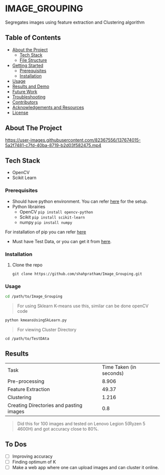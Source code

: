 # IMAGE_GROUPING

Segregates images using feature extraction and Clustering algorithm

## Table of Contents

- [About the Project](#about-the-project)
    - [Tech Stack](#tech-stack)
    - [File Structure](#file-structure)
- [Getting Started](#getting-started)
    - [Prerequisites](#prerequisites)
    - [Installation](#installation)
- [Usage](#usage)
- [Results and Demo](#results)
- [Future Work](#to-dos)
- [Troubleshooting](#troubleshooting)
- [Contributors](#contributors)
- [Acknowledgements and Resources](#acknowledgements-and-resources)
- [License](#license)

## About The Project

https://user-images.githubusercontent.com/82367556/137674015-5a2f7481-c7fd-40ba-8719-b2d03f582475.mp4

## Tech Stack

- OpenCV
- Scikit Learn

### Prerequisites

- Should have python environment. You can refer [here](https://www.tutorialspoint.com/python/python_environment.htm) for the setup.
- Python librairies
    - OpenCV `pip install opencv-python`
    - Scikit `pip install scikit-learn`
    - numpy `pip install numpy`

For installation of pip you can refer [here](https://www.geeksforgeeks.org/how-to-install-pip-on-windows/)

- Must have Test Data, or you can get it from [here](https://drive.google.com/file/d/1wu7fiQ0NtBH5s2wu4JrZEnFjwblHCOlX/view?usp=sharing).

### Installation

1.  Clone the repo
    
    ```git
    git clone https://github.com/shahpratham/Image_Grouping.git
    ```
    

### Usage

```bash
cd /path/to/Image_Grouping
```

> For using Sklearn K-means use this, similar can be done openCV code

```python
python kmeansUsingSkLearn.py
```

> For viewing Cluster Directory

```
cd /path/to/TestDAta
```

## Results

|     |     |
| --- | --- |
| Task | Time Taken (in seconds) |
| Pre-processing | 8.906 |
| Feature Extraction | 49.37 |
| Clustering | 1.216 |
| Creating Directories and pasting images | 0.8 |

> Did this for 100 images and tested on Lenovo Legion 5(Ryzen 5 4600H) and got accuracy close to 80%. 

## To Dos

- [ ] Improving accuracy
- [ ] Finding optimum of K
- [ ] Make a web app where one can upload images and can cluster it online.
